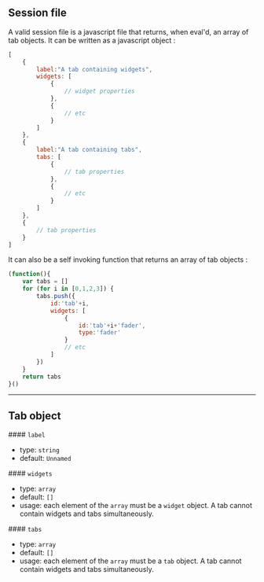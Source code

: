 ## Session file

A valid session file is a javascript file that returns, when eval'd, an array of tab objects. It can be written as a javascript object :

```js
[
    {
        label:"A tab containing widgets",
        widgets: [
            {
                // widget properties
            },
            {
                // etc
            }
        ]
    },
    {
        label:"A tab containing tabs",
        tabs: [
            {
                // tab properties
            },
            {
                // etc
            }
        ]
    },
    {
        // tab properties
    }
]
```

It can also be a self invoking function that returns an array of tab objects :

```js
(function(){
    var tabs = []
    for (for i in [0,1,2,3]) {
        tabs.push({
            id:'tab'+i,
            widgets: [
                {
                    id:'tab'+i+'fader',
                    type:'fader'
                }
                // etc
            ]
        })
    }
    return tabs
}()

```

----

## Tab object


#### `label`
- type: `string`
- default: `Unnamed`

#### `widgets`
- type: `array`
- default: `[]`
- usage: each element of the `array` must be a `widget` object. A tab cannot contain widgets and tabs simultaneously.

#### `tabs`
- type: `array`
- default: `[]`
- usage: each element of the `array` must be a `tab` object. A tab cannot contain widgets and tabs simultaneously.

